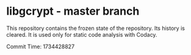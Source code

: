 # libgcrypt - master branch

This repository contains the frozen state of the repository.
Its history is cleared. It is used only for static code
analysis with Codacy.

Commit Time: 1734428827